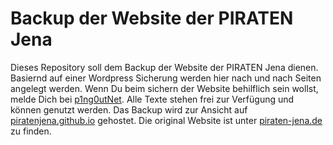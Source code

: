 Backup der Website der PIRATEN Jena
===================================
Dieses Repository soll dem Backup der Website der PIRATEN Jena dienen.
Basiernd auf einer Wordpress Sicherung werden hier nach und nach Seiten
angelegt werden. Wenn Du beim sichern der Website behilflich sein wollst,
melde Dich bei [p1ng0utNet](https://github.com/p1ng0utNet). Alle Texte
stehen frei zur Verfügung und können genutzt werden. Das Backup wird zur 
Ansicht auf [piratenjena.github.io](https://piratenjena.github.io) gehostet.
Die original Website ist unter [piraten-jena.de](http://piraten-jena.de "Website der PIRATEN JENA")
zu finden.
